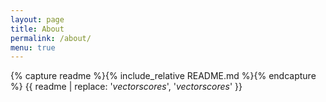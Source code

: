 ```yaml
---
layout: page
title: About
permalink: /about/
menu: true
---
```

{% capture readme %}{% include_relative README.md %}{% endcapture %}
{{ readme | replace: '*vectorscores*', '<span class="vectorscores">*vectorscores*</span>' }}
